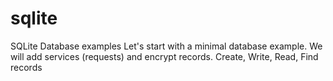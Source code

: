 # sqlite
SQLite Database examples
Let's start with a minimal database example. We will add services (requests) and encrypt records.
Create, Write, Read, Find records
